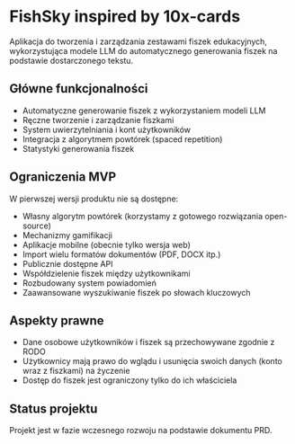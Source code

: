 # FishSky inspired by 10x-cards

Aplikacja do tworzenia i zarządzania zestawami fiszek edukacyjnych, wykorzystująca modele LLM do automatycznego generowania fiszek na podstawie dostarczonego tekstu.

## Główne funkcjonalności

- Automatyczne generowanie fiszek z wykorzystaniem modeli LLM
- Ręczne tworzenie i zarządzanie fiszkami
- System uwierzytelniania i kont użytkowników
- Integracja z algorytmem powtórek (spaced repetition)
- Statystyki generowania fiszek

## Ograniczenia MVP

W pierwszej wersji produktu nie są dostępne:
- Własny algorytm powtórek (korzystamy z gotowego rozwiązania open-source)
- Mechanizmy gamifikacji
- Aplikacje mobilne (obecnie tylko wersja web)
- Import wielu formatów dokumentów (PDF, DOCX itp.)
- Publicznie dostępne API
- Współdzielenie fiszek między użytkownikami
- Rozbudowany system powiadomień
- Zaawansowane wyszukiwanie fiszek po słowach kluczowych

## Aspekty prawne

- Dane osobowe użytkowników i fiszek są przechowywane zgodnie z RODO
- Użytkownicy mają prawo do wglądu i usunięcia swoich danych (konto wraz z fiszkami) na życzenie
- Dostęp do fiszek jest ograniczony tylko do ich właściciela

## Status projektu

Projekt jest w fazie wczesnego rozwoju na podstawie dokumentu PRD. 